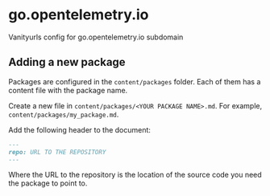 # go.opentelemetry.io
Vanityurls config for go.opentelemetry.io subdomain

## Adding a new package

Packages are configured in the `content/packages` folder. Each of them has a
content file with the package name.

Create a new file in `content/packages/<YOUR PACKAGE NAME>.md`. For example,
`content/packages/my_package.md`.

Add the following header to the document:

```markdown
---
repo: URL TO THE REPOSITORY
---
```

Where the URL to the repository is the location of the source code you need the
package to point to.
